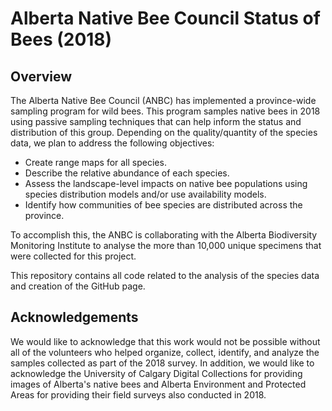 # Alberta Native Bee Council Status of Bees (2018)

## Overview 

The Alberta Native Bee Council (ANBC) has implemented a province-wide sampling program for wild bees. This program samples native bees in 2018 using passive sampling techniques that can help inform the status and distribution of this group. Depending on the quality/quantity of the species data, we plan to address the following objectives:

- Create range maps for all species.
- Describe the relative abundance of each species.
- Assess the landscape-level impacts on native bee populations using species distribution models and/or use availability models.
- Identify how communities of bee species are distributed across the province.

To accomplish this, the ANBC is collaborating with the Alberta Biodiversity Monitoring Institute to analyse the more than 10,000 unique specimens that were collected for this project.

This repository contains all code related to the analysis of the species data and creation of the GitHub page.

## Acknowledgements

We would like to acknowledge that this work would not be possible without all of the volunteers who helped organize, collect, identify, and analyze the samples collected as part of the 2018 survey. In addition, we would like to acknowledge the University of Calgary Digital Collections for providing images of Alberta's native bees and Alberta Environment and Protected Areas for providing their field surveys also conducted in 2018. 